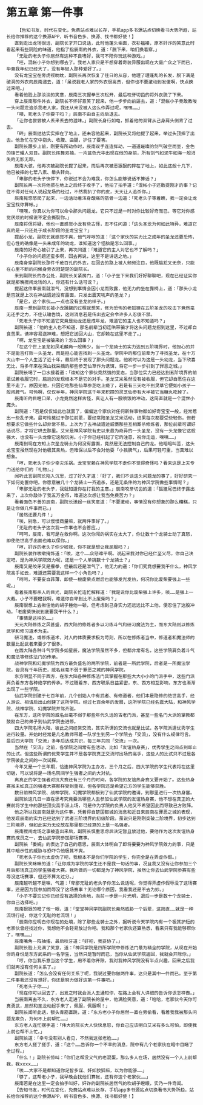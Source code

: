 # 第五章 第一件事
        【告知书友，时代在变化，免费站点难以长存，手机app多书源站点切换看书大势所趋，站长给你推荐的这个换源APP，听书音色多、换源、找书都好使！】
       直到走出龙场很远，副院长才开口说话，此时他蓬头垢面，衣衫褴褛，原本奸诈的笑意此时看起来有些阴险的味道，他指了指辰南的外衣，道：「脱下来，咱们换着穿。」
       「无耻的老头子你居然有这种不良嗜好，我可不陪你玩这种游戏。」
       「呸，混帐小子你想到哪去了。我老人家只是不想穿着奇装异服出现在大庭广众之下而已，毕竟我年纪已经大了，没有年轻人那种爱好了。」
       没有龙宝宝在旁虎视眈眈，副院长再次恢复了往日的从容，他理了理蓬乱的长发，脱下满是破洞的外衣向辰南递去，道：「虽说我老人家的外衣很高贵，但你也不要激动到发傻啊，快点换过来吧。」
       看着他脸上那淡淡的笑意，辰南三次握拳三次松开，最后咬牙切齿的将外衣脱了下来。
       穿上辰南那件外衣，副院长不怀好意笑了起来，他一步步向前逼去，道：「混帐小子竟敢教唆一头问题龙追杀我老人家，我还从来没被人这么作弄过呢，嘿嘿……」
       「喂，死老头子你要干吗？」辰南不由自主向后退去。
       「让你也尝尝被人丢来丢去的滋味。」副院长身行如电，抓着他的双臂从己身肩头倒背了过去。
       「砰」辰南结结实实摔在了地上，还未容他起来，副院长又将他提了起来，举过头顶摔了出去。他急忙在空中抱头、收腹、曲腿，护住了要害。
       副院长跟步上前，刚要有所动作时，辰南双手连连挥动，一道道璀璨的剑气破空而至，金色的锋芒耀人双目。副院长挥舞双袖，一片蓝色光华出现在他的身前，所有剑气如泥牛如海一般消失的无影无踪。
       辰南大骇，他再次被副院长提了起来，而后再次被恶狠狠的摔在了地上，如此这般十几下，他已被摔的七荤八素、晕头转向。
       「卑鄙的老头子快停下，你说过不会为难我，你怎么能够说话不算话？」
       副院长再一次将他掼在地上之后终于收手了，他拍了拍手道：「混帐小子还敢提刚才的事？记住不得对任何人说起龙场的经过，不然我扒了你的皮，天天让人追杀你。」
       辰南晃悠悠爬了起来，一边活动着浑身酸痛的筋骨一边道：「死老头子等着瞧，我一定会让龙宝宝找你算帐。」
       「嘿嘿，你真以为你可以命令那头问题龙，它只不过是一时对你比较好奇而已，等它对你感觉厌烦的时候说不定会撕裂你。」
       辰南将信将疑，他也一直感觉小龙有些古怪，忍不住问道：「这头圣龙为何如此特异，难道它真的是一只还处于成长阶段的圣龙宝宝？」
       提起小龙，副院长就感觉不爽，他气哼哼的道：「这个家伙的实力比之成年的圣龙还要恐怖，但心性的确像是一头未成年的幼龙，谁知道这个怪胎是怎么回事。」
       辰南的好奇心被引了上来，再次问道：「难道它的主人对它也不了解吗？」
       「小子你的问题还蛮多啊，回去再说，这里不是讲话之地。」
       辰南身穿副院长那件千疮百孔的外衣，在回去的路上被人频频注目，他既尴尬又无奈，只能在心里不断的问候身旁衣冠楚楚的副院长。
       来到副院长的办公处，副院长关紧房门，道：「小子坐下来我们好好聊聊吧，现在已经证实你就是那晚搅闹龙场的人，你还有什么话可说？」
       提起这件事辰南就泄气，没想到事情会因小龙而败露，他无力的坐在靠椅上，道：「那头小龙是否就是上次在神战遗迹没有露面，只发出震天吼声的圣龙？」
       「是它，这个家伙……一点也没有圣龙的样子。」
       辰南一想到副院长被小龙蹂躏的过程就想笑，修为恐怖的老狐狸在五阶圣龙的攻击下竟然毫无还手之力，不住认输告饶，这则消息若是传出去定会令许多人忍俊不禁。
       「死老头子你不知道它究竟是幼龙还是成年龙，难道它的主人也不知道吗？」
       副院长道：「他的主人也不知道，那名前辈当初连哄带骗才将这头问题龙拐到这里，不过却自食苦果。请神容易送神难，想把它送回大山，它却赖在这里不走了。」
       「啊，龙宝宝是被骗来的？怎么回事？」
       「在这个世上圣龙如凤毛麟角一般稀少，当一个龙骑士的实力达到五阶境界时，他担心的并不是能否打败一头圣龙，而是担心能否找到一头圣龙。学院中的那位前辈为了寻找圣龙，在十万大山中一个人生活了近十年，最后终于发现了那头问题龙。他初时以为这是一头幼龙，当下欣喜无比，将多年来在深山找采摘的那些参芝仙草作为诱饵，将它一步一步引到了罪恶之城。」
       副院长喝了一口水接着道：「谁知这个家伙竟然强的变态，当那位实力已经达到五阶境界的前辈试着收服它时，尴尬的发现根本不是它的对手。圣龙艾米虽然没有被收服，但它却自愿住在这里不走了。原因无他，只因它吃那些仙草参芝吃上瘾了，若是有三天吃不到灵草它便如小孩子一般闹脾气。可怜啊，仅仅半年，神风学院这千年来积攒的灵芝仙参有大半被它当糖丸吃掉了。
       辰南听的目瞪口呆，小龙竟然这样古怪，真让人有一股喷饭的冲动，这简直就是一个混世小魔头。
       副院道：「若是仅仅如此也就罢了，偏偏这个家伙对任何新鲜事物都如好奇宝宝一般，经常惹出一些乱子来。最可怜莫过于那位前辈，要经常陪圣龙艾米活动，结果每次都要受些轻伤。但若想要求它做些什么却非常不易，上次为了去神战遗迹威慑那些互相厮杀修炼者，那位前辈可谓好话说尽，才将它哄去那里。艾米是神风学院有史以来最为奇异的一头圣龙，没有一头龙像它这般强大，也没有一头龙像它这般玩劣。小子你已经引起了它的注意，祝你走运，嘿嘿……」
       辰南到现在方知上次圣龙骑士为何没有露面，竟然是无法控制自己的龙。他暗暗叫苦，这头龙宝宝虽然现在对他极其亲热，但难保以后不会对他耍「小孩脾气」，后果可轻可重，当真难以想象。
       「哼，死老头子你少幸灾乐祸。龙宝宝赖在神风学院不走你不觉得奇怪吗？看来这是上天专门送给你们的『礼物』。」
       闻听此言副院长陷入沉思，过了好久才道：「好了，我们不谈这头问题龙的事了，好好研究一下如何处置你吧。你愿意被几十个龙骑士一齐追杀，还是无条件的为神风学院做些事情呢？」
       「卑鄙无耻的老头子，我就知道你在打我的主意。」辰南咬牙切齿的道：「狐狸尾巴终于露出来了，上次你敲诈了我五万金币，难道这次想让我当免费苦力？」
       看着面色不善的辰南，副院长漾起一丝笑意道：「不要激动，事情没有你想象的那么糟糕，只是让你做几件事而已。」
       「居然还要几件！」
       「咳，别急，可以慢慢商量嘛，就两件事好了。」
       「无耻的老头子这次我一件事也不会答应。」
       「呵呵，辰南，我可是在救你啊。这次你闯的祸实在太大了，你让数十个龙骑士动了真怒，即使绝世高手出面也难以保你。」
       「哼，奸诈的老头子你少唬我，你不就是想让我屈服吗？」
       副院长装作咳嗽掩饰道：「咳，这个……众怒难平啊。说起来我对你已经仁至义尽，你自己决定吧，是为神风学院效力呢，还是一个人单挑数十个龙骑士？」
       辰南又是咬牙又是攥拳，但最后还是泄气了，他无力的道：「你们究竟想要我干什么，神风学院高手如云，难道还需要我这样一个小角色吗？」
       「呵呵，不要妄自菲薄，即使一根废柴点燃后也能够发光发热，何况你比废柴要强上一些呢。」
       看着辰南那杀人的目光，副院长忙连忙解释道：「我是说你比废柴强上许多，咳……是强上一大截。小子不要瞪我啊，难道你自卑到比不上废柴吗？」
       辰南很想上去揪住他的胡子捶他一顿，但考虑到己身实力还远远比不上他，便忍住了这股冲动。「老废柴快说到底要我干什么？」
       「事情是这样的……」
       天元大陆修炼之风甚盛，西大陆的修炼者多以习练斗气和研习魔法为主，而东大陆则以修炼武学和修习道术为主。
       研习魔法，或修炼道术，对人的体质要求极为苛刻，所以在修炼者当中，修道者和魔法师的数量比起武者来要少了很多。
       在西大陆各种斗气学院多如星辰，魔法学院虽然不多，但都非常有名，这些学院肩负着斗气和魔法等修炼法门的传承。
       战神学院和幻魔学院为西方最负盛名的两所学院，前者是一所武学院，后者是一所魔法学院，皆具有千年历史，威名丝毫不弱于罪恶之城的神风学院。
       东方明显不同于西方，在东大陆各种修炼法门具掌握在那些大大小小的门派手中，这些门派肩负着东方各种绝学的传承。不过随着东、西方联系日益紧密，东、西方相互影响，东方也渐渐出现了一些学院。
       仙武学院创建于七百年前，几个创始人中有武者、有修道者，他们本是隐修的绝世高手，经人游说、相请后出山创建了这所学院。经过七百余年的发展，这所学院已经名震大陆，和神风学院、战神学院、幻魔学院并驾齐驱。
       在东方，这所学院的威名丝毫不弱于那些年代久远的古老门派，甚至一些名门大派的掌教都鼓励自己的弟子到仙武学院去进修。
       四大学院名扬大陆，彼此之间经常交流，其实所谓的交流也就是比试，各学院派遣优秀学生进行较量。开始时经常是几名教师带着一队学生到另一个学院去「交流」，没有什么规律可言。最后四大学院「交流」多年后达成共识，每三年共同「交流」一次。
       当然在「交流」之前，各学院之间常有些活动，比如「友谊热身赛」，优秀学生之间点到即止的比试。但这些所谓的优秀学生并不是各学院真正交流时出场的高手，这些人的比试只不过是各学院彼此之间的一次试探。
       今年又是一个三年期，恰逢神风学院为主办方。三个月之后，四大学院的学生代表将在这里切磋，可以说将是一场名院间学生强者之间的大对抗。
       离真正的学生强者对抗大赛还有三个月的时间，各学院的友谊热身赛又要开始了。这些热身赛虽未如真正的强者大赛那样受到重视，但各学院还是希望己方的学生能够获胜。
       数日前神风学院、战神学院、幻魔学院都接到了仙武学院的邀请，到那里进行一次热身塞。
       副院长这几日一直在思考究竟要派哪些人去参加仙武学院的友谊热身赛，他不想在真正的大赛前将学生中的那些顶尖高手派上场，可是作为学院的负责人他又不希望因此而导致己方败阵。
       他之所以找辰南就是为这件事，凭着得自楚国都城的消息和近日来辰南在罪恶之城的表现，他发现辰南的实力已经达到了武者三阶境界的初级阶段。虽说只是刚刚突破二阶境界，初步达到三阶境界，但如此实力无论放在那里都已经算的上是一名强者。
       辰南搅闹龙场之事被查出来后，副院长慎重思虑后决定暂且放过他，要他作为这次友谊热身赛的成员之一，去仙武学院参加那场赛事。
       副院长「委婉」的表达了自己的意思，辰南大体明白了即将要要为神风学院效力的事，只是其中暗示性的威胁与恐吓令他极其不爽。
       「死老头子你也太虚伪了吧，我根本不是你们学院的学生，你完全是在弄虚作假。」
       副院长笑眯眯的道：「让你成为学院的学生还不是我一句话的事，况且我又没有让你参加三个月后那场真正的学生强者大赛。我所做的一切都是为了神风学院，虽然让你去仙武学院参赛有些辱没这场赛事，但还不算太过分。」
       辰南越听越不是味，气道：「卑鄙无耻的老头子你怎么说话呢，你觉得弄虚作假辱没了这场赛事，还是因为我参加而辱没了这场赛事？无论哪个原因，我看我还是不去为妙。」
       「小子不要忘记你已经没有选择的余地，向前一步是一片光明，退后一步是数十个龙骑士，你自己选择吧。」
       辰南狠狠的瞪了他一眼，道：「堂堂神风学院副院长竟然威胁一个后辈，这简直……就是一种流氓行经，你这个无耻的老流氓！」
       「辰南你应明白你现在的处境，除了那些龙骑士之外，据听说今天学院内有一个极其护短的老家伙曾经找过你，我想他不会轻易放过你吧。我和那个老家伙还算熟悉，看来只有我能够帮你了，嘿嘿……」
       辰南嘴角一阵抽搐，最后咬牙道：「好吧，我妥协了。」
       副院长脸上充满了笑意，道：「神风学院是四所学院中修炼法门最为精全的学院，从现在开始你的身份是东方武系的一名学生，当然只是暂时而已，当你从仙武学院返回，我就会开除你。」
       「哼，你当我乐意当这个学生，用不着你开除，我对我神风学院没有半点兴趣，回来之后我们就再没有任何关系了。」
       副院长道：「怎么会没有任何关系了呢，我说过要你做两件事，这只是其中一件而已。至于第二件事我还没有想好，你还是努力做好这第一件事吧。」
       「死老头子你……」
       「现在你可以回去了，出发之时我会派人去通知你，在路上会有人详细的告诉你该怎样做。」
       当辰南离去不久，东方老人走进了副院长的屋中，他满脸笑意，道：「哈哈，老家伙今天你可真勇武，居然和圣龙动起手来了，佩服，佩服啊！」
       副院长闻听此话，额头青筋直跳，道：「东方老小子你居然一直在旁偷看，看着我我被那头问题龙欺负，为何不上前帮忙……」
       东方老人连忙摆手道：「伟大的院长大人快快息怒，你自己应该明白艾米有多么可怕，即使我上前也帮不上忙。」
       副院长道：「幸亏没有别人看见，不然我这张老脸……」
       东方老人搓了搓手，道：「这个……告诉你一个不幸的消息，院中有几个老家伙在暗中目睹了全过程。」
       「什么！」副院长惊叫：「你们这帮没义气的老混蛋，那么多人在场，居然没有一个人上前帮我，我xxxx……」
       「咳……大家不是都知道你足智多谋、奸如狡狐嘛，以为你能够……」
       「够了，这帮老小子，我早晚会找他们算帐，还有你这个老家伙……」
       辰南若是在这里一定会拍手叫好，奸诈的副院长居然气的吹胡子瞪眼，实乃一件奇闻。
       【告知书友，时代在变化，免费站点难以长存，手机app多书源站点切换看书大势所趋，站长给你推荐的这个换源APP，听书音色多、换源、找书都好使！】